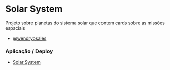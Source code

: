 
# Solar System

Projeto sobre planetas do sistema solar que contem cards
sobre as missões espaciais

- [@wendryosales](https://www.github.com/wendryosales)

### Aplicação / Deploy

- [ Solar System ](https://solar-sytem.netlify.app/)
